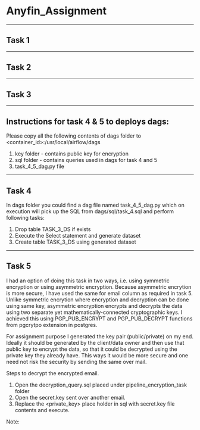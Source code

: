 # Anyfin_Assignment

------------------------------------------------------------------------------------------------
Task 1
------------------------------------------------------------------------------------------------


------------------------------------------------------------------------------------------------
Task 2
------------------------------------------------------------------------------------------------



------------------------------------------------------------------------------------------------
Task 3
------------------------------------------------------------------------------------------------


------------------------------------------------------------------------------------------------
Instructions for task 4 & 5 to deploys dags:
------------------------------------------------------------------------------------------------
Please copy all the following contents of dags folder to <container_id>:/usr/local/airflow/dags

1. key folder - contains public key for encryption
2. sql folder - contains queries used in dags for task 4 and 5
3. task_4_5_dag.py file

------------------------------------------------------------------------------------------------
Task 4
------------------------------------------------------------------------------------------------
In dags folder you could find a dag file named task_4_5_dag.py which on execution will pick up the
SQL from dags/sql/task_4.sql and perform following tasks:

1. Drop table TASK_3_DS if exists
2. Execute the Select statement and generate dataset
3. Create table TASK_3_DS using generated dataset

------------------------------------------------------------------------------------------------
Task 5
------------------------------------------------------------------------------------------------
I had an option of doing this task in two ways, i.e. using symmetric encryption or using asymmetric encryption.
Because asymmetric encrytion is more secure, I have used the same for email column as required in task 5. 
Unlike symmetric encrytion where encryption and decryption can be done using same key, asymmetric encryption encrypts and decrypts
the data using two separate yet mathematically-connected cryptographic keys. I achieved this using PGP_PUB_ENCRYPT 
and PGP_PUB_DECRYPT functions from pgcrytpo extension in postgres.

For assignment purpose I generated the key pair (public/private) on my end. Ideally it should be generated by the 
client/data owner and then use that public key to encrypt the data, so that it could be decrypted using the private key they already have.
This ways it would be more secure and one need not risk the security by sending the same over mail.


Steps to decrypt the encrypted email.

1. Open the decryption_query.sql placed under pipeline_encryption_task folder
2. Open the secret.key sent over another email.
2. Replace the <private_key> place holder in sql with secret.key file contents and execute.

Note: 
